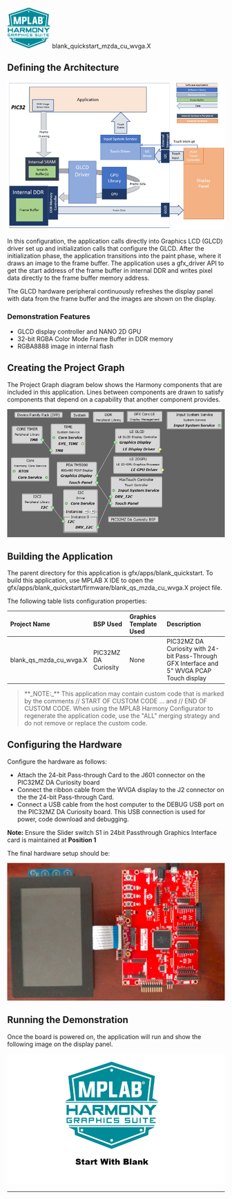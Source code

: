 
![](../../../../images/mhgs.png) blank\_quickstart\_mzda\_cu\_wvga.X

Defining the Architecture
-------------------------

![](../../../../images/blank_qs_mzda_intddr_sk_meb2_wqvga_arch.png)

In this configuration, the application calls directly into Graphics LCD (GLCD) driver set up and initialization calls that configure the GLCD. After the initialization phase, the application transitions into the paint phase, where it draws an image to the frame buffer. The application uses a gfx_driver API to get the start address of the frame buffer in internal DDR and writes pixel data directly to the frame buffer memory address.

The GLCD hardware peripheral continuously refreshes the display panel with data from the frame buffer and the images are shown on the display.

### Demonstration Features

-   GLCD display controller and NANO 2D GPU
-   32-bit RGBA Color Mode Frame Buffer in DDR memory
-   RGBA8888 image in internal flash

Creating the Project Graph
--------------------------

The Project Graph diagram below shows the Harmony components that are included in this application. Lines between components are drawn to satisfy components that depend on a capability that another component provides.

![](../../../../images/blank_qs_mzda_cu_wvga_pg.png)

Building the Application
------------------------

The parent directory for this application is gfx/apps/blank\_quickstart. To build this application, use MPLAB X IDE to open the gfx/apps/blank\_quickstart/firmware/blank\_qs\_mzda\_cu\_wvga.X project file.

The following table lists configuration properties:

|Project Name|BSP Used|Graphics Template Used|Description|
|:-----------|:-------|:---------------------|:----------|
|blank\_qs\_mzda\_cu\_wvga.X|PIC32MZ DA Curiosity|None|PIC32MZ DA Curiosity with 24-bit Pass-Through GFX Interface and 5" WVGA PCAP Touch display|

> \*\*\_NOTE:\_\*\* This application may contain custom code that is marked by the comments // START OF CUSTOM CODE ... and // END OF CUSTOM CODE. When using the MPLAB Harmony Configurator to regenerate the application code, use the "ALL" merging strategy and do not remove or replace the custom code.

Configuring the Hardware
------------------------

Configure the hardware as follows:

-   Attach the 24-bit Pass-through Card to the J601 connector on the PIC32MZ DA Curiosity board
-   Connect the ribbon cable from the WVGA display to the J2 connector on the the 24-bit Pass-through Card.
-   Connect a USB cable from the host computer to the DEBUG USB port on the PIC32MZ DA Curiosity board. This USB connection is used for power, code download and debugging.

**Note:** Ensure the Slider switch S1 in 24bit Passthrough Graphics Interface card is maintained at **Position 1**

The final hardware setup should be:

![](../../../../images/legato_qs_mzda_cu_tm5000_conf1.png)

Running the Demonstration
-------------------------

Once the board is powered on, the application will run and show the following image on the display panel.

![](../../../../images/blank_quickstart_wvga.png)

* * * * *

 
